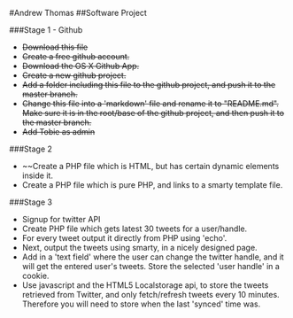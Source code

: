 #Andrew Thomas
##Software Project


###Stage 1 - Github

* ~~Download this file~~
* ~~Create a free github account.~~
* ~~Download the OS X Github App.~~
* ~~Create a new github project.~~
* ~~Add a folder including this file to the github project, and push it to the master branch.~~
* ~~Change this file into a 'markdown' file and rename it to "README.md". Make sure it is in the root/base of the github project, and then push it to the master branch.~~
* ~~Add Tobie as admin~~


###Stage 2

* ~~Create a PHP file which is HTML, but has certain dynamic elements inside it.
* Create a PHP file which is pure PHP, and links to a smarty template file.

###Stage 3

* Signup for twitter API
* Create PHP file which gets latest 30 tweets for a user/handle.
* For every tweet output it directly from PHP using 'echo'.
* Next, output the tweets using smarty, in a nicely designed page.
* Add in a 'text field' where the user can change the twitter handle, and it will get the entered user's tweets. Store the selected 'user handle' in a cookie.
* Use javascript and the HTML5 Localstorage api, to store the tweets retrieved from Twitter, and only fetch/refresh tweets every 10 minutes. Therefore you will need to store when the last 'synced' time was.
